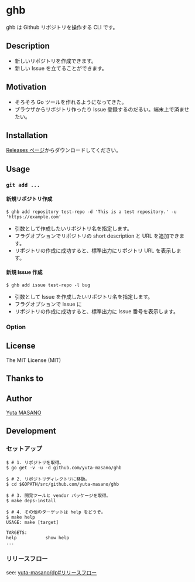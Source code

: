 # ghb

ghb は Github リポジトリを操作する CLI です。

## Description

* 新しいリポジトリを作成できます。
* 新しい Issue を立てることができます。

## Motivation

* そろそろ Go ツールを作れるようになってきた。
* ブラウザからリポジトリ作ったり Issue 登録するのだるい。端末上で済ませたい。

## Installation

[Releases ページ](https://github.com/yuta-masano/ghb/releases)からダウンロードしてください。

## Usage

### `git add ...`

#### 新規リポジトリ作成

```
$ ghb add repository test-repo -d 'This is a test repository.' -u 'https://example.com'
```

* 引数として作成したいリポジトリ名を指定します。
* フラグオプションでリポジトリの short description と URL を追加できます。
* リポジトリの作成に成功すると、標準出力にリポジトリ URL を表示します。

#### 新規 Issue 作成

```
$ ghb add issue test-repo -l bug
```

* 引数として Issue を作成したいリポジトリ名を指定します。
* フラグオプションで Issue に
* リポジトリの作成に成功すると、標準出力に Issue 番号を表示します。

### Option

## License

The MIT License (MIT)

## Thanks to

## Author

[Yuta MASANO](https://github.com/yuta-masano)

## Development

### セットアップ

```
$ # 1. リポジトリを取得。
$ go get -v -u -d github.com/yuta-masano/ghb

$ # 2. リポジトリディレクトリに移動。
$ cd $GOPATH/src/github.com/yuta-masano/ghb

$ # 3. 開発ツールと vendor パッケージを取得。
$ make deps-install

$ # 4. その他のターゲットは help をどうぞ。
$ make help
USAGE: make [target]

TARGETS:
help           show help
...
```

### リリースフロー

see: [yuta-masano/dp#リリースフロー](https://github.com/yuta-masano/dp#%E3%83%AA%E3%83%AA%E3%83%BC%E3%82%B9%E3%83%95%E3%83%AD%E3%83%BC)

